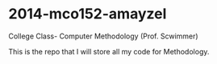 2014-mco152-amayzel
===================

College Class- Computer Methodology (Prof. Scwimmer)

This is the repo that I will store all my code for Methodology.
